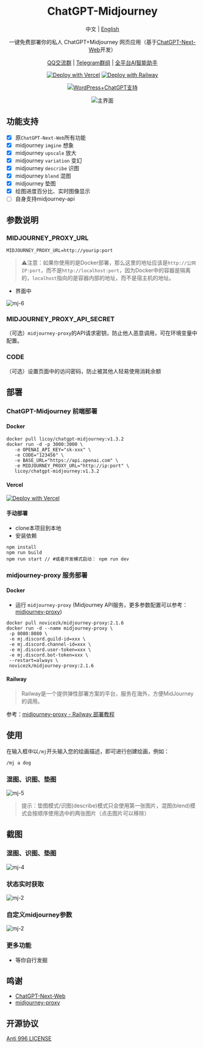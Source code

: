 <div align="center">

<h1 align="center">ChatGPT-Midjourney</h1>

中文 | [English](./README_EN.md)

一键免费部署你的私人 ChatGPT+Midjourney 网页应用（基于[ChatGPT-Next-Web](https://github.com/Yidadaa/ChatGPT-Next-Web)开发）

[QQ交流群](http://qm.qq.com/cgi-bin/qm/qr?_wv=1027&k=gAGpNxOKdRB3L_IiHWAfT4MUQzgBOor-&authKey=Ty8WQgZFub8W1EsG3LQE2B3xxRRBzD0Rj1rPyRVFdT6IqnJgGcpPZB5l8ZVJTB1n&noverify=0&group_code=849273126) | [Telegram群组](https://t.me/gptmj) | [全平台AI智能助手](https://dd.gitcdn.top/Atop)

[![Deploy with Vercel](https://img.shields.io/badge/Vercel-部署-00CCCC.svg?logo=vercel)](https://vercel.com/new/clone?repository-url=https%3A%2F%2Fgithub.com%2FLicoy%2FChatGPT-Midjourney&env=OPENAI_API_KEY&env=MIDJOURNEY_PROXY_URL&env=CODE&project-name=chatgpt-midjourney&repository-name=ChatGPT-Midjourney)
[![Deploy with Railway](https://img.shields.io/badge/MidjourneyProxy-Railway部署-009900.svg?logo=railway)](https://github.com/novicezk/midjourney-proxy/blob/main/docs/railway-start.md)

[![WordPress+ChatGPT支持](https://img.shields.io/badge/WordPress-ChatGPT%20部署-red.svg?logo=wordpress&logoColor=red&style=for-the-badge)](https://github.com/Licoy/wordpress-theme-puock)

![主界面](./docs/images/cover.png)

</div>

## 功能支持
- [x] 原`ChatGPT-Next-Web`所有功能
- [x] midjourney `imgine` 想象
- [x] midjourney `upscale` 放大
- [x] midjourney `variation` 变幻
- [x] midjourney `describe` 识图
- [x] midjourney `blend` 混图
- [x] midjourney 垫图
- [x] 绘图进度百分比、实时图像显示
- [ ] 自身支持midjourney-api

## 参数说明
### MIDJOURNEY_PROXY_URL
```shell
MIDJOURNEY_PROXY_URL=http://yourip:port
```
> ⚠️注意：如果你使用的是Docker部署，那么这里的地址应该是`http://公网IP:port`，而不是`http://localhost:port`，因为Docker中的容器是隔离的，`localhost`指向的是容器内部的地址，而不是宿主机的地址。
- 界面中

![mj-6](./docs/images/mj-6.png)

### MIDJOURNEY_PROXY_API_SECRET
（可选）`midjourney-proxy`的API请求密钥，防止他人恶意调用，可在环境变量中配置。

### CODE
（可选）设置页面中的访问密码，防止被其他人轻易使用消耗余额

## 部署
### ChatGPT-Midjourney 前端部署
#### Docker
```shell
docker pull licoy/chatgpt-midjourney:v1.3.2
docker run -d -p 3000:3000 \
   -e OPENAI_API_KEY="sk-xxx" \
   -e CODE="123456" \
   -e BASE_URL="https://api.openai.com" \
   -e MIDJOURNEY_PROXY_URL="http://ip:port" \
   licoy/chatgpt-midjourney:v1.3.2
```
#### Vercel
[![Deploy with Vercel](https://vercel.com/button)](https://vercel.com/new/clone?repository-url=https%3A%2F%2Fgithub.com%2FLicoy%2FChatGPT-Midjourney&env=OPENAI_API_KEY&env=MIDJOURNEY_PROXY_URL&env=CODE&project-name=chatgpt-midjourney&repository-name=ChatGPT-Midjourney)
#### 手动部署
- clone本项目到本地
- 安装依赖
```shell
npm install
npm run build
npm run start // #或者开发模式启动： npm run dev
```
### midjourney-proxy 服务部署
#### Docker
- 运行 `midjourney-proxy` (Midjourney API服务，更多参数配置可以参考：[midjourney-proxy](https://github.com/novicezk/midjourney-proxy))
```shell
docker pull novicezk/midjourney-proxy:2.1.6
docker run -d --name midjourney-proxy \
 -p 8080:8080 \
 -e mj.discord.guild-id=xxx \
 -e mj.discord.channel-id=xxx \
 -e mj.discord.user-token=xxx \
 -e mj.discord.bot-token=xxx \
 --restart=always \
 novicezk/midjourney-proxy:2.1.6
```
#### Railway
> Railway是一个提供弹性部署方案的平台，服务在海外，方便MidJourney的调用。

参考：[midjourney-proxy - Railway 部署教程](https://github.com/novicezk/midjourney-proxy/blob/main/docs/railway-start.md)


## 使用
在输入框中以`/mj`开头输入您的绘画描述，即可进行创建绘画，例如：
```
/mj a dog
```
### 混图、识图、垫图
![mj-5](./docs/images/mj-5.png)
> 提示：垫图模式/识图(describe)模式只会使用第一张图片，混图(blend)模式会按顺序使用选中的两张图片（点击图片可以移除）

## 截图
### 混图、识图、垫图
![mj-4](./docs/images/mj-4.png)
### 状态实时获取
![mj-2](./docs/images/mj-1.png)
### 自定义midjourney参数
![mj-2](./docs/images/mj-2.png)
### 更多功能
- 等你自行发掘

## 鸣谢
- [ChatGPT-Next-Web](https://github.com/Yidadaa/ChatGPT-Next-Web)
- [midjourney-proxy](https://github.com/novicezk/midjourney-proxy)

## 开源协议
[Anti 996 LICENSE](./LICENSE)
